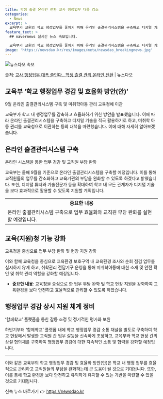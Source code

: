 ```yaml
---
title: 학생 출결 온라인 전환 교사 행정업무 대폭 감소
categories:
  - News
excerpt: >
  교육부가 교원의 학교 행정업무를 줄이기 위해 온라인 출결관리시스템을 구축하고 디지털 기술을 업무에 활용할 수…
feature_text: >
  ## navernews 실시간 뉴스 속보입니다.

  교육부가 교원의 학교 행정업무를 줄이기 위해 온라인 출결관리시스템을 구축하고 디지털 기술을 업무에 활용할 수…
image: 'https://newsdao.kr/res/images/meta/newsdao_breakingnews.jpg'
---
```


![뉴스다오 속보](https://newsdao.kr/res/images/meta/newsdao_breakingnews.jpg)

<p>출처: <a href="https://newsdao.kr/3887" rel="dofollow">교사 행정업무 대폭 줄인다…학생 출결 관리 온라인 전환</a> | 뉴스다오</p>

<h2 data-ke-size="size26">교육부 ‘학교 행정업무 경감 및 효율화 방안(안)’</h2>
<p data-ke-size="size16">9월 온라인 출결관리시스템 구축 및 미취학아동 관리 교육청에 이관</p>

교육부가 학교 내 행정업무를 감축하고 효율화하기 위한 방안을 발표했습니다. 이에 따라 온라인 출결관리시스템을 구축하고 디지털 기술을 적극 활용하기로 하고, 미취학 아동 관리를 교육청으로 이관하는 등의 대책을 마련했습니다. 이에 대해 자세히 알아보겠습니다.

<h2 data-ke-size="size26">온라인 출결관리시스템 구축</h2>
<p data-ke-size="size16">온라인 시스템을 통한 업무 경감 및 교직원 부담 완화</p>

교육부는 올해 9월을 기준으로 온라인 출결관리시스템을 구축할 예정입니다. 이를 통해 교직원들의 업무를 간소화하고 교육기관의 부담을 완화할 수 있도록 하겠다고 밝혔습니다. 또한, 디지털 튜터와 기술전문가 등을 확대하여 학교 내 모든 관계자가 디지털 기술을 보다 효과적으로 활용할 수 있도록 지원할 계획입니다.

<table>
  <tr>
    <td style="text-align: center; height: 17px;"><b>중요한 내용</b></td>
  </tr>
  <tr>
    <td>온라인 출결관리시스템 구축으로 업무 효율화와 교직원 부담 완화를 실현할 예정입니다.</td>
  </tr>
</table>

<h2 data-ke-size="size26">교육(지원)청 기능 강화</h2>
<p data-ke-size="size16">교육청을 중심으로 업무 부담 완화 및 현장 지원 강화</p>

이와 함께 교육청을 중심으로 교육환경 보호구역 내 교육환경 조사와 순회 점검 업무를 실시하지 않게 하고, 취학관리 전담기구 운영을 통해 미취학아동에 대한 소재 및 안전 확인 및 취학 관리 역할을 강화할 예정입니다.

<ul>
  <li><b>중요한 내용</b>: 교육청을 중심으로 한 업무 부담 완화 및 학교 현장 지원을 강화하여 교육환경을 보다 안전하고 효율적으로 관리할 수 있도록 하겠습니다.</li>
</ul>

<h2 data-ke-size="size26">행정업무 경감 상시 지원 체계 정비</h2>
<p data-ke-size="size16">‘함께학교’ 플랫폼을 통한 갈등 조정 및 정기적인 평가와 보완</p>

하반기부터 ‘함께학교’ 플랫폼 내에 학교 행정업무 경감 소통 채널을 별도로 구축하여 학교 현장에서 발생한 교직원 간 업무 갈등을 신속하게 조정하고, 교육부와 학교 현장 간의 상설 협의체를 구축하여 행정업무 경감에 대한 지속적인 소통 및 협력을 강화할 예정입니다.

<hr>

이와 같은 교육부의 학교 행정업무 경감 및 효율화 방안(안)은 학교 내 행정 업무를 효율적으로 관리하고 교직원들의 부담을 완화하는데 큰 도움이 될 것으로 기대됩니다. 또한, 이를 통해 학교 환경을 보다 안전하고 유익하게 유지할 수 있는 기반을 마련할 수 있을 것으로 기대됩니다. 

신속 뉴스 바로가기 👉 <a href="https://newsdao.kr" rel="dofollow">https://newsdao.kr</a>


